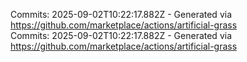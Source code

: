 Commits: 2025-09-02T10:22:17.882Z - Generated via https://github.com/marketplace/actions/artificial-grass
<br>
Commits: 2025-09-02T10:22:17.882Z - Generated via https://github.com/marketplace/actions/artificial-grass
<br>
